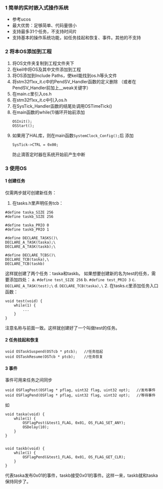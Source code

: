 ### 1 简单的实时嵌入式操作系统
* 参考ucos
* 最大优势：足够简单、代码量很小
* 支持最多31个任务，不支持时间片
* 支持基本的操作系统功能，如任务挂起和恢复、事件。其他的不支持

### 2 将本OS添加到工程 
1. 将OS文件夹复制到工程文件夹下
2. 在keil中将OS及其中文件添加到工程
3. 将OS添加到Include Paths，使keil能找到os.h等头文件
4. 将stm32f1xx_it.c中的PendSV_Handler函数的定义删除
    （或者在PendSV_Handler前加上__weak关键字）
5. 在main.c里引入os.h
6. 在stm32f1xx_it.c中引入os.h
7. 在SysTick_Handler函数的结尾处调用OSTimeTick()
8. 在main函数的while(1)循环开始前添加
    ```
    OSInit();
    OSStart();
    ```
9. 如果用了HAL库，则在main函数`SystemClock_Config();`后 添加
    ```
    SysTick->CTRL = 0x00;
    ```
    防止滴答定时器在系统开始前产生中断

### 3 使用OS
#### 1 创建任务
仅需两步就可创建新任务：
1. 在tasks.h里声明任务tcb：
```
#define taska_SIZE 256
#define taskb_SIZE 256

#define taska_PRIO 0
#define taskb_PRIO 1

#define DECLARE_TASKS()\
DECLARE_A_TASK(taska);\
DECLARE_A_TASK(taskb);\

#define DECLARE_TCBS()\
DECLARE_TCB(taska),\
DECLARE_TCB(taskb)

```
这样就创建了两个任务：taska和taskb。
如果想要创建新的名为test的任务，需要添加四处：
a. `#define test_SIZE 256` 
b. `#define test_PRIO 3`
c. `DECLARE_A_TASK(test);\`
d. `DECLARE_TCB(taska),\`
2. 在tasks.c里添加任务入口函数：
```
void test(void) {
    while(1) {
        ...
    }
}
```
注意名称与前面一致。这样就创建好了一个叫做test的任务。
#### 2 任务挂起和恢复
```
void OSTaskSuspend(OSTcb * ptcb);   //任务挂起
void OSTaskResume(OSTcb * ptcb);    //任务恢复
```
#### 3 事件
事件可用来任务之间同步
```
void OSFlagPost(OSFlag * pflag, uint32 flag, uint32 opt);   //发布事件
void OSFlagPend(OSFlag * pflag, uint32 flag, uint32 opt);   //等待事件
```
如
```
void taska(void) {
    while(1) {
        OSFlagPost(&test1_FLAG, 0x01, OS_FLAG_SET_ANY);
        OSDelay(10);
    }
}


void taskb(void) {
    while(1) {
        OSFlagPend(&test1_FLAG, 0x01, OS_FLAG_GET_CLR);
    }
}
```
代表taska发布0x01的事件，taskb接受0x01的事件。这样一来，taskb就和taska保持同步了。